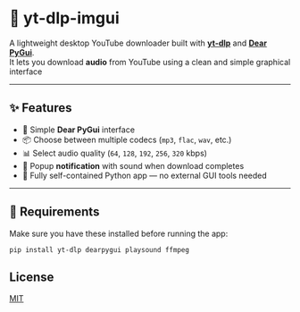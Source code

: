 # 🎵 yt-dlp-imgui

A lightweight desktop YouTube downloader built with **[yt-dlp](https://github.com/yt-dlp/yt-dlp)** and **[Dear PyGui](https://github.com/hoffstadt/dearpygui)**.  
It lets you download **audio** from YouTube using a clean and simple graphical interface

---

## ✨ Features

- 🧩 Simple **Dear PyGui** interface  
- 📦 Choose between multiple codecs (`mp3`, `flac`, `wav`, etc.)  
- 📊 Select audio quality (`64`, `128`, `192`, `256`, `320` kbps)  
- 🔔 Popup **notification** with sound when download completes   
- 🧱 Fully self-contained Python app — no external GUI tools needed  

---

## 🧰 Requirements

Make sure you have these installed before running the app:

```
pip install yt-dlp dearpygui playsound ffmpeg
```
## License

[MIT](https://choosealicense.com/licenses/mit/)
